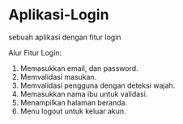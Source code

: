 # Aplikasi-Login
sebuah aplikasi dengan fitur login

Alur Fitur Login:
1. Memasukkan email, dan password.
2. Memvalidasi masukan.
3. Memvalidasi pengguna dengan deteksi wajah.
4. Memasukkan nama ibu untuk validasi.
5. Menampilkan halaman beranda.
6. Menu logout untuk keluar akun.
